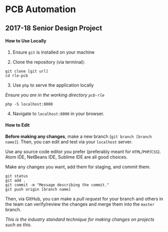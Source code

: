 # PCB Automation

## 2017-18 Senior Design Project

#### How to Use Locally

1. Ensure `git` is installed on your machine

2. Clone the repository (via terminal):

```
git clone [git url]
cd rle-pcb
```

3. Use `php` to serve the application locally

*Ensure you are in the working directory `pcb-rle`*

```
php -S localhost:8000
```

4. Navigate to `localhost:8000` in your browser.

#### How to Edit

**Before making any changes**, make a new branch (`git branch [branch name]`). Then, you can edit and test via your `localhost` server.

Use any source code editor you prefer (preferably meant for `HTML`/`PHP`/`CSS`). Atom IDE, NetBeans IDE, Sublime IDE are all good choices.

Make any changes you want, add them for staging, and commit them.
```
git status
git add .
git commit -m "Message describing the commit."
git push origin [branch name]
```

Then, via GitHub, you can make a *pull request* for your branch and others in the team can verify/review the changes and merge them into the `master` branch.

*This is the industry standard technique for making changes on projects such as this.*
